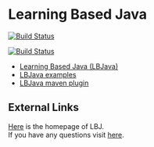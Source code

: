 # Learning Based Java 

[![Build Status](https://semaphoreci.com/api/v1/projects/02a1d3da-4dc5-41c0-963c-b5605e4abc67/605145/badge.svg)](https://semaphoreci.com/danyaljj/lbjava)

[![Build Status](http://128.174.241.91:8080/job/lbjava/badge/icon)](http://128.174.241.91:8080/job/lbjava/)

- [Learning Based Java (LBJava)](lbjava/README.md) 
- [LBJava examples](lbjava-examples/README.md) 
- [LBJava maven plugin](lbjava-mvn-plugin/README.md)


## External Links 
[Here](http://cogcomp.cs.illinois.edu/page/software_view/LBJ) is the homepage of LBJ.  
If you have any questions visit [here](http://cogcomp.cs.illinois.edu/).  
